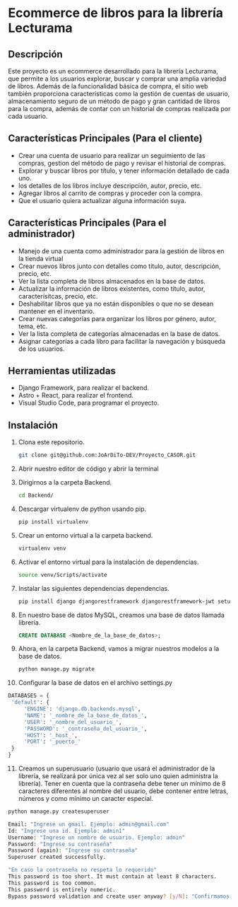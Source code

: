 # Ecommerce de libros para la librería Lecturama

## Descripción
Este proyecto es un ecommerce desarrollado para la librería Lecturama, que permite a los usuarios explorar, buscar y comprar una amplia variedad de libros. Además de la funcionalidad básica de compra, el sitio web también proporciona características como la gestión de cuentas de usuario, almacenamiento seguro de un método de pago y gran cantidad de libros para la compra, además de contar con un historial de compras realizada por cada usuario.

## Características Principales (Para el cliente)
- Crear una cuenta de usuario para realizar un seguimiento de las compras, gestion del método de pago y revisar el historial de compras.
- Explorar y buscar libros por título, y tener información detallado de cada uno.
- los detalles de los libros incluye descripción, autor, precio, etc.
- Agregar libros al carrito de compras y proceder con la compra.
- Que el usuario quiera actualizar alguna información suya.

## Características Principales (Para el administrador)
- Manejo de una cuenta como administrador para la gestión de libros en la tienda virtual
- Crear nuevos libros junto con detalles como título, autor, descripción, precio, etc.
- Ver la lista completa de libros almacenados en la base de datos.
- Actualizar la información de libros existentes, como título, autor, caracterísitcas, precio, etc.
- Deshabilitar libros que ya no están disponibles o que no se desean mantener en el inventario.
- Crear nuevas categorías para organizar los libros por género, autor, tema, etc.
- Ver la lista completa de categorías almacenadas en la base de datos.
- Asignar categorías a cada libro para facilitar la navegación y búsqueda de los usuarios.

## Herramientas utilizadas
- Django Framework, para realizar el backend.
- Astro + React, para realizar el frontend.
- Visual Studio Code, para programar el proyecto.

## Instalación
1. Clona este repositorio.
   ```bash
   git clone git@github.com:JoArDiTo-DEV/Proyecto_CASOR.git
   ```
2.  Abrir nuestro editor de código y abrir la terminal

3. Dirigirnos a la carpeta Backend.
   ```bash
   cd Backend/
   ```
4. Descargar virtualenv de python usando pip.
   ```bash
   pip install virtualenv
   ```
5. Crear un entorno virtual a la carpeta backend.
   ```bash
   virtualenv venv
   ```

6. Activar el entorno virtual para la instalación de dependencias.
   ```bash
   source venv/Scripts/activate
   ```

7. Instalar las siguientes dependencias dependencias.
   ```bash
   pip install django djangorestframework djangorestframework-jwt setuptools django-cors-headers djangorestframework-simplejwt coreapi mysqlclient
   ```

8. En nuestro base de datos MySQL, creamos una base de datos llamada librería.
   ```sql
   CREATE DATABASE <Nombre_de_la_base_de_datos>;
   ```

9. Ahora, en la carpeta Backend, vamos a migrar nuestros modelos a la base de datos.

   ```bash
   python manage.py migrate
   ```

10. Configurar la base de datos en el archivo settings.py
   ```python
   DATABASES = {
    'default': {
        'ENGINE': 'django.db.backends.mysql',
        'NAME': '_nombre_de_la_base_de_datos_',
        'USER': '_nombre_del_usuario_',
        'PASSWORD': '_contraseña_del_usuario_',
        'HOST': '_host_',
        'PORT': '_puerto_'
    }
   }
   ```

11. Creamos un superusuario (usuario que usará el administrador de la librería, se realizará por única vez al ser solo uno quien administra la librería). Tener en cuenta que la contraseña debe tener un mínimo de 8 caracteres diferentes al nombre del usuario, debe contener entre letras, números y como mínimo un caracter especial.

   ```bash
   python manage.py createsuperuser
   ```

   ```bash
   Email: "Ingrese un gmail. Ejemplo: admin@gmail.com"
   Id: "Ingrese una id. Ejemplo: admin1"
   Username: "Ingrese un nombre de usuario. Ejemplo: admin"
   Password: "Ingrese su contraseña"
   Password (again): "Ingrese su contraseña"
   Superuser created successfully.
   ```



   ```bash
   "En caso la contraseña no respeta lo requerido"
   This password is too short. It must contain at least 8 characters.
   This password is too common.
   This password is entirely numeric.
   Bypass password validation and create user anyway? [y/N]: "Confirmamos(y) o cancelamos(N) y reitentamos"
   ```